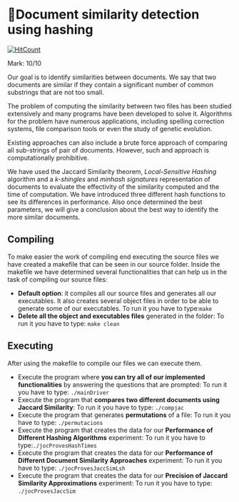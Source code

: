 # :page_with_curl:Document similarity detection using hashing

[![HitCount](http://hits.dwyl.io/adriacabeza/https://github.com/adriacabeza/Document-similarity-detection-using-hashing.svg)](http://hits.dwyl.io/adriacabeza/https://github.com/adriacabeza/Document-similarity-detection-using-hashing)

Mark: 10/10

Our goal is to identify similarities between documents. We say that two documents are similar if they contain a significant number of common substrings that are not too small. 

The problem of computing the similarity between two files has been studied extensively and many programs have been developed to solve it. Algorithms for the problem have numerous applications, including spelling correction systems, file comparison tools or even the study of genetic evolution.

 Existing approaches can also include a brute force approach of comparing all sub-strings of pair of documents. However, such and approach is computationally prohibitive. 

We have used the Jaccard Similarity theorem,  *Local-Sensitive Hashing* algorithm and a *k-shingles* and *minhash signatures* representation of documents to evaluate the effectivity of the similarity computed and the time of computation. We have introduced three different hash functions to see its differences in performance.  Also once determined the best parameters, we will give a conclusion about the best way to identify the more similar documents. 


## Compiling

   To make easier the work of compiling end executing the source files we have created a makefile that can be seen in our source folder. Inside the makefile we have determined several functionalities that can help us in the task of compiling our source files:

- **Default option**: it compiles all our source files and generates all our executables. It also creates several object files in order to be able to generate some of our executables. 
  To run it you have to type:``` make ```
- **Delete all the object and executables files** generated in the folder:
  To run it you have to type: ```make clean```

## Executing

After using the makefile to compile our files we can execute them.

- Execute the program where **you can try all of our implemented functionalities** by answering the questions that are prompted:
  To run it you have to type: ```./mainDriver```
- Execute the program that **compares two different documents using Jaccard Similarity**:
  To run it you have to type: ```./compjac```
- Execute the program that generates **permutations** of a file:
  To run it you have to type: ```./permutacions```
- Execute the program that creates the data for our **Performance of Different Hashing Algorithms** experiment:
  To run it you have to type:```./jocProvesHashTimes```
- Execute the program that creates the data for our **Performance of Different Document Similarity Approaches** experiment:
  To run it you have to type: ```./jocProvesJaccSimLsh```
- Execute the program that creates the data for our **Precision of Jaccard Similarity Approximations** experiment:
  To run it you have to type: ```./jocProvesJaccSim```

